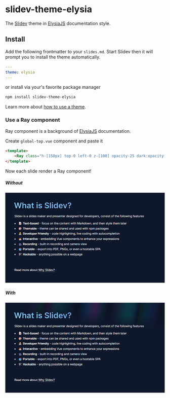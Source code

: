 # slidev-theme-elysia

The [Slidev](https://sli.dev/) theme in [ElysiaJS](https://elysiajs.com/) documentation style.

## Install

Add the following frontmatter to your `slides.md`. Start Slidev then it will prompt you to install the theme automatically.

```yaml
---
theme: elysia
---
```

or install via your's favorite package manager

```bash
npm install slidev-theme-elysia
```

Learn more about [how to use a theme](https://sli.dev/themes/use).

### Use a Ray component

Ray component is a background of [ElysiaJS](https://elysiajs.com/) documentation.

Create `global-top.vue` component and paste it

```html
<template>
    <Ray class="h-[150px] top-0 left-0 z-[100] opacity-25 dark:opacity-[.55] pointer-events-none" static />
</template>
```

Now each slide render a Ray component!

##### Without

![without Ray component](./example-export/002.png)

##### With

![with Ray component](./example-export/003.png)

